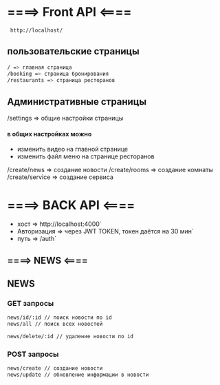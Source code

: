 # ====> Front API <====

` http://localhost/`

## пользовательские страницы

```bash
/ => главная страница
/booking => страница бронирования
/restaurants => страница ресторанов
```

## Административные страницы

/settings => общие настройки страницы

#### в общих настройках можно

- изменить видео на главной странице
- изменить файл меню на странице ресторанов

/create/news => создание новости
/create/rooms => создание комнаты
/create/service => создание сервиса

# ====> BACK API <====

- хост => http://localhost:4000`
- Авторизация => через JWT TOKEN, токен даётся на 30 мин`
- путь => /auth`

## ====> NEWS <====

## NEWS

### GET запросы

```bash
news/id/:id // поиск новости по id
news/all // поиск всех новостей

news/delete/:id // удаление новости по id
```

### POST запросы

```bash
news/create // создание новости
news/update // обновление информации в новости
```
